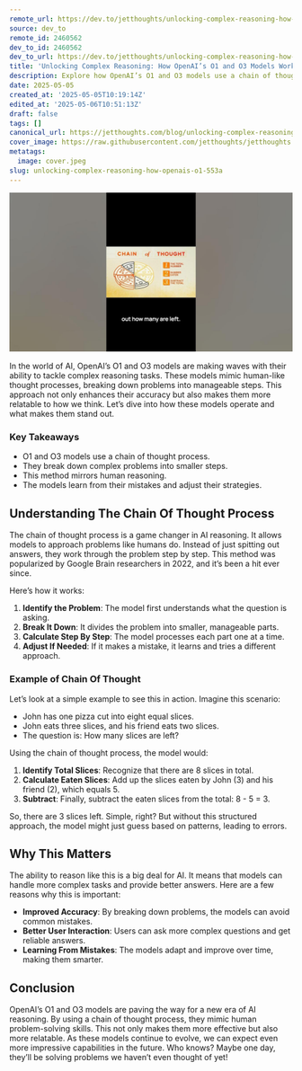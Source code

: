 ```yaml
---
remote_url: https://dev.to/jetthoughts/unlocking-complex-reasoning-how-openais-o1-and-o3-models-work-44pf
source: dev_to
remote_id: 2460562
dev_to_id: 2460562
dev_to_url: https://dev.to/jetthoughts/unlocking-complex-reasoning-how-openais-o1-and-o3-models-work-44pf
title: 'Unlocking Complex Reasoning: How OpenAI’s O1 and O3 Models Work'
description: Explore how OpenAI’s O1 and O3 models use a chain of thought process to perform complex reasoning, mimicking human problem-solving skills.
date: 2025-05-05
created_at: '2025-05-05T10:19:14Z'
edited_at: '2025-05-06T10:51:13Z'
draft: false
tags: []
canonical_url: https://jetthoughts.com/blog/unlocking-complex-reasoning-how-openais-o1-553a/
cover_image: https://raw.githubusercontent.com/jetthoughts/jetthoughts.github.io/master/content/blog/unlocking-complex-reasoning-how-openais-o1-553a/cover.jpeg
metatags:
  image: cover.jpeg
slug: unlocking-complex-reasoning-how-openais-o1-553a
---
```

[![Unlocking Complex Reasoning: How OpenAI’s O1 and O3 Models Work](file_0.jpg)](https://www.youtube.com/watch?v=mUKkjMoKEdg)

In the world of AI, OpenAI’s O1 and O3 models are making waves with their ability to tackle complex reasoning tasks. These models mimic human-like thought processes, breaking down problems into manageable steps. This approach not only enhances their accuracy but also makes them more relatable to how we think. Let’s dive into how these models operate and what makes them stand out.

### Key Takeaways

*   O1 and O3 models use a chain of thought process.
*   They break down complex problems into smaller steps.
*   This method mirrors human reasoning.
*   The models learn from their mistakes and adjust their strategies.

## Understanding The Chain Of Thought Process

The chain of thought process is a game changer in AI reasoning. It allows models to approach problems like humans do. Instead of just spitting out answers, they work through the problem step by step. This method was popularized by Google Brain researchers in 2022, and it’s been a hit ever since.

Here’s how it works:

1.  **Identify the Problem**: The model first understands what the question is asking.
2.  **Break It Down**: It divides the problem into smaller, manageable parts.
3.  **Calculate Step By Step**: The model processes each part one at a time.
4.  **Adjust If Needed**: If it makes a mistake, it learns and tries a different approach.

### Example of Chain Of Thought

Let’s look at a simple example to see this in action. Imagine this scenario:

*   John has one pizza cut into eight equal slices.
*   John eats three slices, and his friend eats two slices.
*   The question is: How many slices are left?

Using the chain of thought process, the model would:

1.  **Identify Total Slices**: Recognize that there are 8 slices in total.
2.  **Calculate Eaten Slices**: Add up the slices eaten by John (3) and his friend (2), which equals 5.
3.  **Subtract**: Finally, subtract the eaten slices from the total: 8 - 5 = 3.

So, there are 3 slices left. Simple, right? But without this structured approach, the model might just guess based on patterns, leading to errors.

## Why This Matters

The ability to reason like this is a big deal for AI. It means that models can handle more complex tasks and provide better answers. Here are a few reasons why this is important:

*   **Improved Accuracy**: By breaking down problems, the models can avoid common mistakes.
*   **Better User Interaction**: Users can ask more complex questions and get reliable answers.
*   **Learning From Mistakes**: The models adapt and improve over time, making them smarter.

## Conclusion

OpenAI’s O1 and O3 models are paving the way for a new era of AI reasoning. By using a chain of thought process, they mimic human problem-solving skills. This not only makes them more effective but also more relatable. As these models continue to evolve, we can expect even more impressive capabilities in the future. Who knows? Maybe one day, they’ll be solving problems we haven’t even thought of yet!
